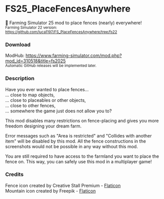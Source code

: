 # FS25_PlaceFencesAnywhere
🚜 Farming Simulator 25 mod to place fences (nearly) everywhere!\
<sub>Farming Simulator 22 version: https://github.com/luca1197/FS_PlaceFencesAnywhere/tree/fs22</sub>

### Download
ModHub: https://www.farming-simulator.com/mod.php?mod_id=310518&title=fs2025<br/>
<sub>Automatic GitHub releases will be implemented later.</sub>

### Description
Have you ever wanted to place fences...\
... close to map objects,\
... close to placeables or other objects,\
... close to other fences,\
... somewhere the game just does not allow you to?

This mod disables many restrictions on fence-placing and gives you more freedom designing your dream farm.

Error messages such as "Area is restricted" and "Collides with another item" will be disabled by this mod. All the fence constructions in the screenshots would not be possible in any way without this mod.

You are still required to have access to the farmland you want to place the fence on. This way, you can safely use this mod in a multiplayer game!

### Credits
Fence icon created by Creative Stall Premium - [Flaticon](https://www.flaticon.com/)\
Mountain icon created by Freepik - [Flaticon](https://www.flaticon.com/)
